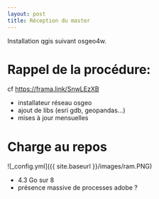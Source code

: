 ```yaml
---
layout: post
title: Réception du master
---
```


Installation qgis suivant osgeo4w.

# Rappel de la procédure:

cf https://frama.link/SnwLEzXB

* installateur réseau osgeo
* ajout de libs (esri gdb, geopandas...)
* mises à jour mensuelles

# Charge au repos

![_config.yml]({{ site.baseurl }}/images/ram.PNG)

* 4.3 Go sur 8
* présence massive de processes adobe ?
